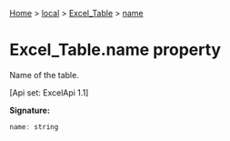 [Home](./index) &gt; [local](local.md) &gt; [Excel\_Table](local.excel_table.md) &gt; [name](local.excel_table.name.md)

# Excel\_Table.name property

Name of the table. 

 \[Api set: ExcelApi 1.1\]

**Signature:**
```javascript
name: string
```
